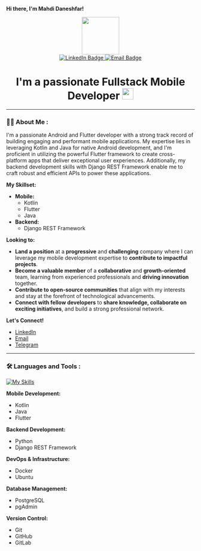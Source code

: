 **Hi there, I'm Mahdi Daneshfar!** 

<div id="header" align="center">
  <img src="https://media.giphy.com/media/M9gbBd9nbDrOTu1Mqx/giphy.gif" width="100"/>
  <div id="badges">
    <a href="https://www.linkedin.com/in/mehdi-daneshfar-900a6a232/">
      <img src="https://img.shields.io/badge/LinkedIn-blue?style=for-the-badge&logo=linkedin&logoColor=white" alt="LinkedIn Badge"/>
    </a>
    <a href="mailto:mdfr1376@gmail.com">  <img src="https://img.shields.io/badge/Email-grey?style=for-the-badge&logo=email&logoColor=white" alt="Email Badge"/>  </a>
    </div>
</div>

<div align="center">
  <h1>
    I'm a passionate Fullstack Mobile Developer <img src="https://media.giphy.com/media/hvRJCLFzcasrR4ia7z/giphy.gif" width="30px"/>
  </h1>
</div>


---

### :man_technologist: About Me :

I'm a passionate Android and Flutter developer with a strong track record of building engaging and performant mobile applications. My expertise lies in leveraging Kotlin and Java for native Android development, and I'm proficient in utilizing the powerful Flutter framework to create cross-platform apps that deliver exceptional user experiences. Additionally, my backend development skills with Django REST Framework enable me to craft robust and efficient APIs to power these applications.

**My Skillset:**

* **Mobile:**
    * Kotlin
    * Flutter
    * Java
* **Backend:**
    * Django REST Framework

**Looking to:**

* **Land a position** at a **progressive** and **challenging** company where I can leverage my mobile development expertise to **contribute to impactful projects**.
* **Become a valuable member** of a **collaborative** and **growth-oriented** team, learning from experienced professionals and **driving innovation** together.
* **Contribute to open-source communities** that align with my interests and stay at the forefront of technological advancements.
* **Connect with fellow developers** to **share knowledge, collaborate on exciting initiatives**, and build a strong professional network.



**Let's Connect!**

* [LinkedIn](https://www.linkedin.com/in/mehdi-daneshfar-900a6a232/)
* [Email](mdfr1376@gmail.com)
* [Telegram](https://te.me/mehdi_dfr17) 

---

### :hammer_and_wrench: Languages and Tools :

[![My Skills](https://skillicons.dev/icons?i=kotlin,java,flutter,python,django,docker,ubuntu,postgresql,pgadmin,git,github,gitlab)](https://skillicons.dev)

**Mobile Development:**

* Kotlin
* Java
* Flutter

**Backend Development:**

* Python
* Django REST Framework

**DevOps & Infrastructure:**

* Docker
* Ubuntu

**Database Management:**

* PostgreSQL
* pgAdmin

**Version Control:**

* Git
* GitHub
* GitLab

